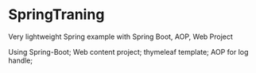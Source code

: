 # SpringTraning
Very lightweight Spring example with Spring Boot, AOP, Web Project

Using Spring-Boot;
Web content project;
thymeleaf template;
AOP for log handle;
